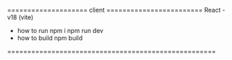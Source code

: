 ==================== client ========================  React - v18 (vite)

- how to run npm i npm run dev
- how to build npm build

====================================================